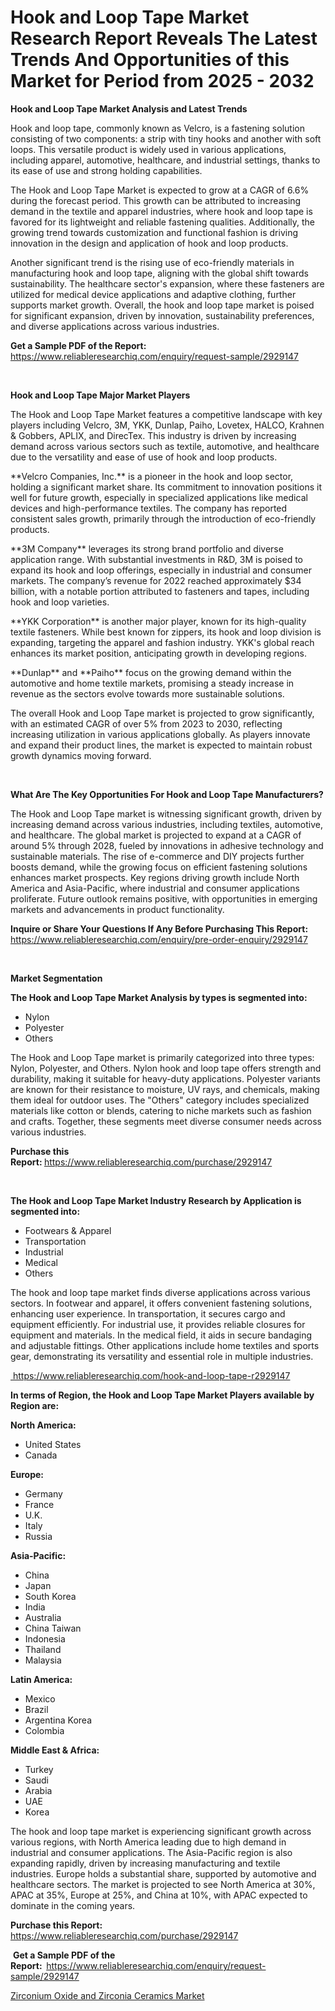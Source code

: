<p><h1>Hook and Loop Tape Market Research Report Reveals The Latest Trends And Opportunities of this Market for Period from 2025 - 2032</h1></p><p><strong>Hook and Loop Tape Market Analysis and Latest Trends</strong></p>
<p><p>Hook and loop tape, commonly known as Velcro, is a fastening solution consisting of two components: a strip with tiny hooks and another with soft loops. This versatile product is widely used in various applications, including apparel, automotive, healthcare, and industrial settings, thanks to its ease of use and strong holding capabilities.</p><p>The Hook and Loop Tape Market is expected to grow at a CAGR of 6.6% during the forecast period. This growth can be attributed to increasing demand in the textile and apparel industries, where hook and loop tape is favored for its lightweight and reliable fastening qualities. Additionally, the growing trend towards customization and functional fashion is driving innovation in the design and application of hook and loop products.</p><p>Another significant trend is the rising use of eco-friendly materials in manufacturing hook and loop tape, aligning with the global shift towards sustainability. The healthcare sector's expansion, where these fasteners are utilized for medical device applications and adaptive clothing, further supports market growth. Overall, the hook and loop tape market is poised for significant expansion, driven by innovation, sustainability preferences, and diverse applications across various industries.</p></p>
<p><strong>Get a Sample PDF of the Report:&nbsp;</strong> <a href="https://www.reliableresearchiq.com/enquiry/request-sample/2929147?utm_campaign=2821&utm_medium=2&utm_source=Github&utm_content=ia&utm_term=12032025&utm_id=hook-and-loop-tape">https://www.reliableresearchiq.com/enquiry/request-sample/2929147</a></p>
<p>&nbsp;</p>
<p><strong>Hook and Loop Tape Major Market Players</strong></p>
<p><p>The Hook and Loop Tape Market features a competitive landscape with key players including Velcro, 3M, YKK, Dunlap, Paiho, Lovetex, HALCO, Krahnen & Gobbers, APLIX, and DirecTex. This industry is driven by increasing demand across various sectors such as textile, automotive, and healthcare due to the versatility and ease of use of hook and loop products.</p><p>**Velcro Companies, Inc.** is a pioneer in the hook and loop sector, holding a significant market share. Its commitment to innovation positions it well for future growth, especially in specialized applications like medical devices and high-performance textiles. The company has reported consistent sales growth, primarily through the introduction of eco-friendly products.</p><p>**3M Company** leverages its strong brand portfolio and diverse application range. With substantial investments in R&D, 3M is poised to expand its hook and loop offerings, especially in industrial and consumer markets. The company’s revenue for 2022 reached approximately $34 billion, with a notable portion attributed to fasteners and tapes, including hook and loop varieties.</p><p>**YKK Corporation** is another major player, known for its high-quality textile fasteners. While best known for zippers, its hook and loop division is expanding, targeting the apparel and fashion industry. YKK's global reach enhances its market position, anticipating growth in developing regions.</p><p>**Dunlap** and **Paiho** focus on the growing demand within the automotive and home textile markets, promising a steady increase in revenue as the sectors evolve towards more sustainable solutions.</p><p>The overall Hook and Loop Tape market is projected to grow significantly, with an estimated CAGR of over 5% from 2023 to 2030, reflecting increasing utilization in various applications globally. As players innovate and expand their product lines, the market is expected to maintain robust growth dynamics moving forward.</p></p>
<p>&nbsp;</p>
<p><strong>What Are The Key Opportunities For Hook and Loop Tape Manufacturers?</strong></p>
<p><p>The Hook and Loop Tape market is witnessing significant growth, driven by increasing demand across various industries, including textiles, automotive, and healthcare. The global market is projected to expand at a CAGR of around 5% through 2028, fueled by innovations in adhesive technology and sustainable materials. The rise of e-commerce and DIY projects further boosts demand, while the growing focus on efficient fastening solutions enhances market prospects. Key regions driving growth include North America and Asia-Pacific, where industrial and consumer applications proliferate. Future outlook remains positive, with opportunities in emerging markets and advancements in product functionality.</p></p>
<p><strong>Inquire or Share Your Questions If Any Before Purchasing This Report:</strong> <a href="https://www.reliableresearchiq.com/enquiry/pre-order-enquiry/2929147?utm_campaign=2821&utm_medium=2&utm_source=Github&utm_content=ia&utm_term=12032025&utm_id=hook-and-loop-tape">https://www.reliableresearchiq.com/enquiry/pre-order-enquiry/2929147</a></p>
<p>&nbsp;</p>
<p><strong>Market Segmentation</strong></p>
<p><strong>The Hook and Loop Tape Market Analysis by types is segmented into:</strong></p>
<p><ul><li>Nylon</li><li>Polyester</li><li>Others</li></ul></p>
<p><p>The Hook and Loop Tape market is primarily categorized into three types: Nylon, Polyester, and Others. Nylon hook and loop tape offers strength and durability, making it suitable for heavy-duty applications. Polyester variants are known for their resistance to moisture, UV rays, and chemicals, making them ideal for outdoor uses. The "Others" category includes specialized materials like cotton or blends, catering to niche markets such as fashion and crafts. Together, these segments meet diverse consumer needs across various industries.</p></p>
<p><strong>Purchase this Report:&nbsp;</strong><a href="https://www.reliableresearchiq.com/purchase/2929147?utm_campaign=2821&utm_medium=2&utm_source=Github&utm_content=ia&utm_term=12032025&utm_id=hook-and-loop-tape">https://www.reliableresearchiq.com/purchase/2929147</a></p>
<p>&nbsp;</p>
<p><strong>The Hook and Loop Tape Market Industry Research by Application is segmented into:</strong></p>
<p><ul><li>Footwears & Apparel</li><li>Transportation</li><li>Industrial</li><li>Medical</li><li>Others</li></ul></p>
<p><p>The hook and loop tape market finds diverse applications across various sectors. In footwear and apparel, it offers convenient fastening solutions, enhancing user experience. In transportation, it secures cargo and equipment efficiently. For industrial use, it provides reliable closures for equipment and materials. In the medical field, it aids in secure bandaging and adjustable fittings. Other applications include home textiles and sports gear, demonstrating its versatility and essential role in multiple industries.</p></p>
<p><a href="https://www.reliableresearchiq.com/hook-and-loop-tape-r2929147?utm_campaign=2821&utm_medium=2&utm_source=Github&utm_content=ia&utm_term=12032025&utm_id=hook-and-loop-tape">&nbsp;https://www.reliableresearchiq.com/hook-and-loop-tape-r2929147</a></p>
<p><strong>In terms of Region, the Hook and Loop Tape Market Players available by Region are:</strong></p>
<p>
    <p> <strong> North America: </strong>
        <ul>
            <li>United States</li>
            <li>Canada</li>
        </ul>
        </p> 
    <p> <strong> Europe: </strong>
        <ul>
            <li>Germany</li>
            <li>France</li>
            <li>U.K.</li>
            <li>Italy</li>
            <li>Russia</li>
        </ul>
        </p> 
    <p> <strong> Asia-Pacific: </strong>
        <ul>
            <li>China</li>
            <li>Japan</li>
            <li>South Korea</li>
            <li>India</li>
            <li>Australia</li>
            <li>China Taiwan</li>
            <li>Indonesia</li>
            <li>Thailand</li>
            <li>Malaysia</li>
        </ul>
        </p> 
    <p> <strong> Latin America: </strong>
        <ul>
            <li>Mexico</li>
            <li>Brazil</li>
            <li>Argentina Korea</li>
            <li>Colombia</li>
        </ul>
        </p> 
    <p> <strong> Middle East & Africa: </strong>
        <ul>
            <li>Turkey</li>
            <li>Saudi</li>
            <li>Arabia</li>
            <li>UAE</li>
            <li>Korea</li>
        </ul>
    </p>
    </p>
<p><p>The hook and loop tape market is experiencing significant growth across various regions, with North America leading due to high demand in industrial and consumer applications. The Asia-Pacific region is also expanding rapidly, driven by increasing manufacturing and textile industries. Europe holds a substantial share, supported by automotive and healthcare sectors. The market is projected to see North America at 30%, APAC at 35%, Europe at 25%, and China at 10%, with APAC expected to dominate in the coming years.</p></p>
<p><strong>Purchase this Report: </strong><a href="https://www.reliableresearchiq.com/purchase/2929147?utm_campaign=2821&utm_medium=2&utm_source=Github&utm_content=ia&utm_term=12032025&utm_id=hook-and-loop-tape">https://www.reliableresearchiq.com/purchase/2929147</a></p>
<p>&nbsp;<strong>Get a Sample PDF of the Report:&nbsp;&nbsp;</strong><a href="https://www.reliableresearchiq.com/enquiry/request-sample/2929147?utm_campaign=2821&utm_medium=2&utm_source=Github&utm_content=ia&utm_term=12032025&utm_id=hook-and-loop-tape">https://www.reliableresearchiq.com/enquiry/request-sample/2929147</a></p>
<p><strong></strong></p>
<p><p><a href="https://github.com/qetelosooya/Market-Research-Report-List-1/blob/main/zirconium-oxide-and-zirconia-ceramics-market.md?utm_campaign=2821&utm_medium=2&utm_source=Github&utm_content=ia&utm_term=12032025&utm_id=hook-and-loop-tape">Zirconium Oxide and Zirconia Ceramics Market</a></p></p>